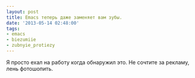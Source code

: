 ```yaml
---
layout: post
title: Emacs теперь даже заменяет вам зубы.
date: '2013-05-14 02:48:00'
tags:
- emacs
- biezumiie
- zubnyie_protiezy
---
```


Я просто ехал на работу когда обнаружил это. Не сочтите за рекламу, лень фотошопить.